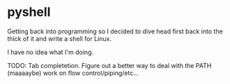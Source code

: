 # pyshell

Getting back into programming so I decided to dive head first back into the thick of it and write a shell for Linux.

I have no idea what I'm doing. 

TODO: 
Tab completetion.
Figure out a better way to deal with the PATH
(maaaaybe) work on flow control/piping/etc...
